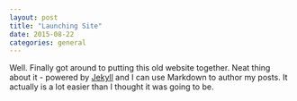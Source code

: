 ```yaml
---
layout: post
title: "Launching Site"
date: 2015-08-22
categories: general
---
```



Well. Finally got around to putting this old website together. Neat thing about it - powered by [Jekyll](http://jekyllrb.com) and I can use Markdown to author my posts. It actually is a lot easier than I thought it was going to be.
